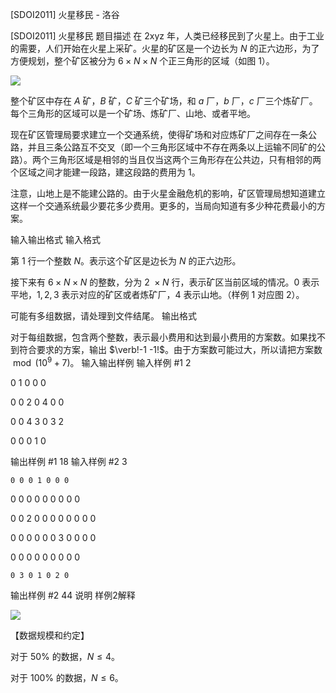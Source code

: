 



[SDOI2011] 火星移民 - 洛谷














[SDOI2011] 火星移民
题目描述
在 2xyz 年，人类已经移民到了火星上。由于工业的需要，人们开始在火星上采矿。火星的矿区是一个边长为 $N$ 的正六边形，为了方便规划，整个矿区被分为 $6 \times N \times N$ 个正三角形的区域（如图 $1$）。

![](https://cdn.luogu.com.cn/upload/image_hosting/po1ic1wr.png)

整个矿区中存在 $A$ 矿，$B$ 矿，$C$ 矿三个矿场，和 $a$ 厂，$b$ 厂，$c$ 厂三个炼矿厂。每个三角形的区域可以是一个矿场、炼矿厂、山地、或者平地。

现在矿区管理局要求建立一个交通系统，使得矿场和对应炼矿厂之间存在一条公路，并且三条公路互不交叉（即一个三角形区域中不存在两条以上运输不同矿的公路）。两个三角形区域是相邻的当且仅当这两个三角形存在公共边，只有相邻的两个区域之间才能建一段路，建这段路的费用为 $1$。

注意，山地上是不能建公路的。由于火星金融危机的影响，矿区管理局想知道建立这样一个交通系统最少要花多少费用。更多的，当局向知道有多少种花费最小的方案。

输入输出格式
输入格式

第 $1$ 行一个整数 $N$。表示这个矿区是边长为 $N$ 的正六边形。

接下来有 $6\times N\times N$ 的整数，分为 $2\ \times N$ 行，表示矿区当前区域的情况。$0$ 表示平地，$1,2,3$ 表示对应的矿区或者炼矿厂，$4$ 表示山地。（样例 $1$ 对应图 $2$）。

可能有多组数据，请处理到文件结尾。
输出格式

对于每组数据，包含两个整数，表示最小费用和达到最小费用的方案数。如果找不到符合要求的方案，输出 $\verb!-1 -1!$。由于方案数可能过大，所以请把方案数 $\bmod (10^9+7)$。
输入输出样例
输入样例 #1
2
  0 1 0 0 0
0 0 2 0 4 0 0
0 0 4 3 0 3 2
  0 0 0 1 0

输出样例 #1
18
输入样例 #2
3
    0 0 0 1 0 0 0
  0 0 0 0 0 0 0 0 0
0 0 2 0 0 0 0 0 0 0 0
0 0 0 0 0 0 3 0 0 0 0
  0 0 0 0 0 0 0 0 0
    0 3 0 1 0 2 0

输出样例 #2
44
说明
样例2解释

![](https://cdn.luogu.com.cn/upload/image_hosting/xbsmfw8q.png)

【数据规模和约定】

对于 $50\%$ 的数据，$N \le 4$。

对于 $100\%$ 的数据，$N \le 6$。






